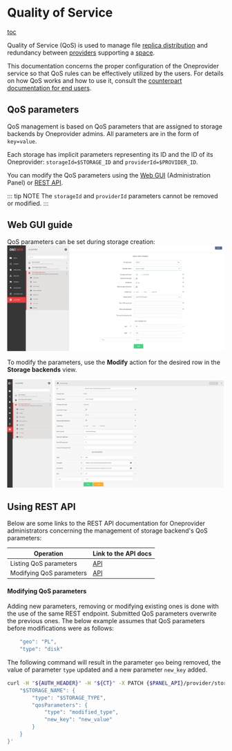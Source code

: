 # Quality of Service

[toc][1]

Quality of Service (QoS) is used to manage file [replica distribution][] and redundancy
between [providers][] supporting a [space][].

This documentation concerns the proper configuration of the Oneprovider service
so that QoS rules can be effectively utilized by the users. For details on how
QoS works and how to use it, consult the [counterpart documentation for end users][users-qos].

## QoS parameters

QoS management is based on QoS parameters that are assigned to storage backends
by Oneprovider admins. All parameters are in the form of `key=value`.

Each storage has implicit parameters representing its ID and the ID of its Oneprovider:
`storageId=$STORAGE_ID` and `providerId=$PROVIDER_ID`.

You can modify the QoS parameters using the [Web GUI][] (Administration Panel) or [REST API][].

::: tip NOTE
The `storageId` and `providerId` parameters cannot be removed or modified.
:::

## Web GUI guide

QoS parameters can be set during storage creation:
![screen-create-storage][]

To modify the parameters, use the **Modify** action for the desired row in the **Storage backends** view.

![screen-modify-storage][]

## Using REST API

Below are some links to the REST API documentation for Oneprovider administrators concerning the management
of storage backend's QoS parameters:

| Operation                | Link to the API docs         |
| ------------------------ | ---------------------------- |
| Listing QoS parameters   | [API][list-qos-parameters]   |
| Modifying QoS parameters | [API][modify-qos-parameters] |

#### Modifying QoS parameters

<!-- @TODO VFS-6429 Update example after storage modify endpoint is reworked -->

Adding new parameters, removing or modifying existing ones is done with the use of the
same REST endpoint. Submitted QoS parameters overwrite the previous ones.
The below example assumes that QoS parameters before modifications were as follows:

```js
    "geo": "PL",
    "type": "disk"
```

The following command will result in the parameter `geo` being removed, the value of parameter `type` updated
and a new parameter `new_key` added.

```bash
curl -H "${AUTH_HEADER}" -H "${CT}" -X PATCH {$PANEL_API}/provider/storages/$STORAGE_ID -d '{
    "$STORAGE_NAME": {
        "type": "$STORAGE_TYPE",
        "qosParameters": {
            "type": "modified_type",
            "new_key": "new_value"
        }
    }
}'
```

[1]: <>

[replica distribution]: ../../../user-guide/data-distribution.md

[providers]: ../../../user-guide/providers.md

[space]: ../../../user-guide/spaces.md

[users-qos]: ../../../user-guide/qos.md#Basics

[Web GUI]: ../administration-panel.md

[REST API]: ./rest-api.md

[list-qos-parameters]: https://onedata.org/#/home/api/stable/onepanel?anchor=operation/get_storage_details

[modify-qos-parameters]: https://onedata.org/#/home/api/stable/onepanel?anchor=operation/modify_storage

[screen-create-storage]: ../../../../images/admin-guide/oneprovider/configuration/qos/qos-params-create-storage.png

[screen-modify-storage]: ../../../../images/admin-guide/oneprovider/configuration/qos/qos-params-modify-storage.png
